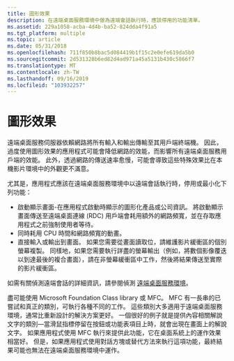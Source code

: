 ```yaml
---
title: 圖形效果
description: 在遠端桌面服務環境中做為遠端會話執行時，應該停用的功能清單。
ms.assetid: 229a1058-acba-4d4b-ba52-824dda4f91a5
ms.tgt_platform: multiple
ms.topic: article
ms.date: 05/31/2018
ms.openlocfilehash: 711f850b8bac5d084419b1f15c2e0efe619da5b0
ms.sourcegitcommit: 2d531328b6ed82d4ad971a45a5131b430c5866f7
ms.translationtype: MT
ms.contentlocale: zh-TW
ms.lasthandoff: 09/16/2019
ms.locfileid: "103932257"
---
```

# <a name="graphic-effects"></a>圖形效果

遠端桌面服務伺服器依賴網路將所有輸入和輸出傳輸至其用戶端終端機。 因此，過度使用圖形效果的應用程式可能會降低網路的效能，而影響所有遠端桌面服務用戶端的效能。 此外，透過網路的傳送速率愈慢，可能會導致這些特殊效果比在本機影片環境中的外觀更不滿意。

尤其是，應用程式應該在遠端桌面服務環境中以遠端會話執行時，停用或最小化下列功能：

-   啟動顯示畫面-在應用程式啟動時顯示的圖形化產品或公司資訊。 將啟動顯示畫面傳送至遠端桌面連線 (RDC) 用戶端會耗用額外的網路頻寬，並在存取應用程式之前強制使用者等待。
-   同時耗用 CPU 時間和網路頻寬的動畫。
-   直接輸入或輸出到畫面。 如果您需要從畫面讀取位，請維護影片緩衝區的個別螢幕複製。 同樣地，如果您需要執行詳盡的螢幕輸出（例如，將數個影像覆迭以到達最後的複合畫面），請在非螢幕緩衝區中工作，然後將結果傳送至實際的影片緩衝區。

如需有關偵測遠端會話的詳細資訊，請參閱偵測 [遠端桌面服務環境](detecting-the-terminal-services-environment.md)。

盡可能使用 Microsoft Foundation Class library 或 MFC。 MFC 有一長串的已嘗試和真正的類別，可執行各種不同的工作。 這些類別大多適用于遠端桌面服務環境，通常比重新設計的解決方案更好。 一個很好的例子就是提供內容相關解說文字的類別—當滑鼠指標停留在按鈕或功能表項目上時，就會出現在畫面上的解說文字。 如果應用程式使用 MFC 執行來提供此功能，它在桌面系統上的運作效果相當好。 但是，如果應用程式使用對話方塊或替代方法來執行這項功能，最終結果可能也無法在遠端桌面服務環境中運作。

 

 




